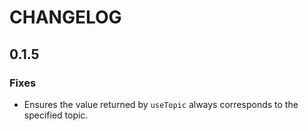 # CHANGELOG

## 0.1.5

### Fixes

- Ensures the value returned by `useTopic` always corresponds to the specified topic.
